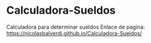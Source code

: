 # Calculadora-Sueldos
Calculadora para determinar sueldos
Enlace de pagina: https://nicolasbalverdi.github.io/Calculadora-Sueldos/
